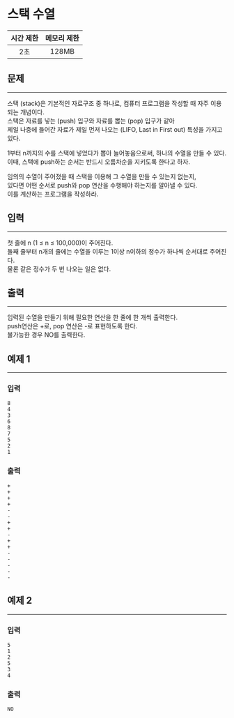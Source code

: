 스택 수열
============================
|시간 제한|메모리 제한|
|:---:|:---:|
|2초|128MB|

## 문제
-------
스택 (stack)은 기본적인 자료구조 중 하나로, 컴퓨터 프로그램을 작성할 때 자주 이용되는 개념이다.</br>
스택은 자료를 넣는 (push) 입구와 자료를 뽑는 (pop) 입구가 같아</br>
제일 나중에 들어간 자료가 제일 먼저 나오는 (LIFO, Last in First out) 특성을 가지고 있다.</br>

1부터 n까지의 수를 스택에 넣었다가 뽑아 늘어놓음으로써, 하나의 수열을 만들 수 있다.</br>
이때, 스택에 push하는 순서는 반드시 오름차순을 지키도록 한다고 하자.</br>

임의의 수열이 주어졌을 때 스택을 이용해 그 수열을 만들 수 있는지 없는지,</br>
있다면 어떤 순서로 push와 pop 연산을 수행해야 하는지를 알아낼 수 있다.</br>
이를 계산하는 프로그램을 작성하라.</br>

## 입력
-------
첫 줄에 n (1 ≤ n ≤ 100,000)이 주어진다.</br>
둘째 줄부터 n개의 줄에는 수열을 이루는 1이상 n이하의 정수가 하나씩 순서대로 주어진다.</br>
물론 같은 정수가 두 번 나오는 일은 없다.</br>

## 출력
-------
입력된 수열을 만들기 위해 필요한 연산을 한 줄에 한 개씩 출력한다.</br>
push연산은 +로, pop 연산은 -로 표현하도록 한다.</br>
불가능한 경우 NO를 출력한다.</br>

## 예제 1
-------
### 입력
```
8
4
3
6
8
7
5
2
1
```
### 출력
```
+
+
+
+
-
-
+
+
-
+
+
-
-
-
-
-
```

## 예제 2
-------
### 입력
```
5
1
2
5
3
4
```
### 출력
```
NO
```
